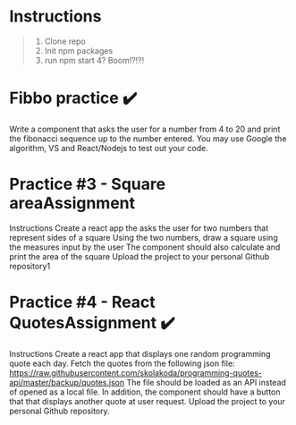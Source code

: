 # Instructions
> 1. Clone repo
> 2. Init npm packages
> 3. run npm start
> 4? Boom!?!?!
> 
# Fibbo practice ✔️
Write a component that asks the user for a number from 4 to 20 and print the fibonacci sequence up to the number entered. You may use Google the algorithm, VS and React/Nodejs to test out your code.
# Practice #3 - Square areaAssignment
Instructions
Create a react app the asks the user for two numbers that represent sides of a square
Using the two numbers, draw a square using the measures input by the user
The component should also calculate and print the area of the square
Upload the project to your personal Github repository1

# Practice #4 - React QuotesAssignment ✔️
Instructions
Create a react app that displays one random programming quote each day.
Fetch the quotes from the following json file: https://raw.githubusercontent.com/skolakoda/programming-quotes-api/master/backup/quotes.json
The file should be loaded as an API instead of opened as a local file.
In addition, the component should have a button that that displays another quote at user request.
Upload the project to your personal Github repository.
